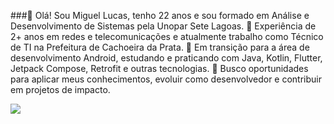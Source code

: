 
###👋 Olá! Sou Miguel Lucas, tenho 22 anos e sou formado em Análise e Desenvolvimento de Sistemas pela Unopar Sete Lagoas.
💼 Experiência de 2+ anos em redes e telecomunicações e atualmente trabalho como Técnico de TI na Prefeitura de Cachoeira da Prata.
📱 Em transição para a área de desenvolvimento Android, estudando e praticando com Java, Kotlin, Flutter, Jetpack Compose, Retrofit e outras tecnologias.
🚀 Busco oportunidades para aplicar meus conhecimentos, evoluir como desenvolvedor e contribuir em projetos de impacto.


<div>
<img src="https://github-readme-stats.vercel.app/api/top-langs/?username=MiguelL43&theme=dark">



</div>
